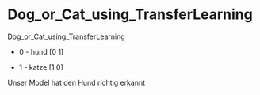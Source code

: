 # Dog_or_Cat_using_TransferLearning
Dog_or_Cat_using_TransferLearning

- 0 - hund [0 1]

- 1 - katze [1 0]

Unser Model hat den Hund richtig erkannt
